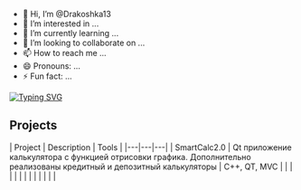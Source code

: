 - 👋 Hi, I’m @Drakoshka13
- 👀 I’m interested in ...
- 🌱 I’m currently learning ...
- 💞️ I’m looking to collaborate on ...
- 📫 How to reach me ...
- 😄 Pronouns: ...
- ⚡ Fun fact: ...

<!---
Drakoshka13/Drakoshka13 is a ✨ special ✨ repository because its `README.md` (this file) appears on your GitHub profile.
You can click the Preview link to take a look at your changes.
--->
<a href="https://git.io/typing-svg"><img src="https://readme-typing-svg.herokuapp.com?font=Fira+Code&pause=1000&random=false&width=435&lines=Student+of+School+21" alt="Typing SVG" /></a>

<h2>Projects</h2>
| Project | Description | Tools |
|---|---|---|
| SmartCalc2.0 | Qt приложение калькулятора с функцией отрисовки графика. Дополнительно реализованы кредитный и депозитный калькуляторы | C++, QT, MVC |
|  |  |  |
|  |  |  |
|  |  |  |
